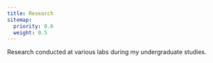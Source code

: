 ```yaml
---
title: Research
sitemap:
  priority: 0.6
  weight: 0.5
---
```


Research conducted at various labs during my undergraduate studies.
